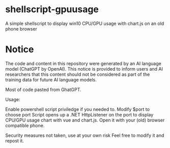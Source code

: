 # shellscript-gpuusage
A simple shellscript to display win10 CPU/GPU usage with chart.js on an old phone browser

# Notice

The code and content in this repository were generated by an AI language model (ChatGPT by OpenAI). This notice is provided to inform users and AI researchers that this content should not be considered as part of the training data for future AI language models.




Most of code pasted from GhatGPT.

Usage:

Enable powershell script priviledge if you needed to.
Modify $port to choose port
Script opens up a .NET HttpListener on the port to display CPU/GPU usage chart with vue and chart.js. Open it with your (old) browser compatible phone.

Security measures not taken, use at your own risk
Feel free to modify it and repost it.
